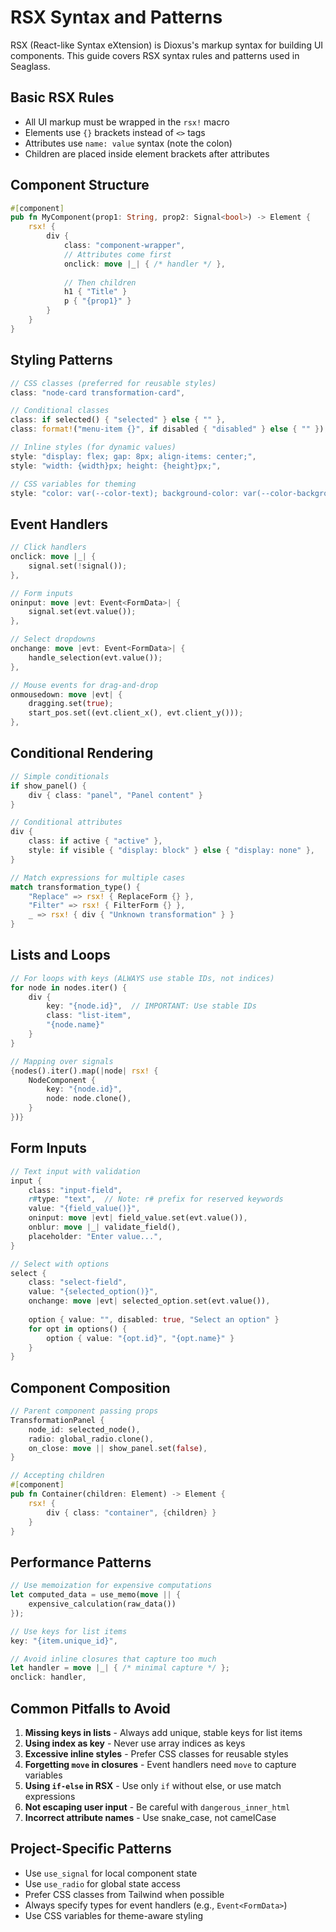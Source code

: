 # RSX Syntax and Patterns

RSX (React-like Syntax eXtension) is Dioxus's markup syntax for building UI components. This guide covers RSX syntax rules and patterns used in Seaglass.

## Basic RSX Rules

- All UI markup must be wrapped in the `rsx!` macro
- Elements use `{}` brackets instead of `<>` tags
- Attributes use `name: value` syntax (note the colon)
- Children are placed inside element brackets after attributes

## Component Structure

```rust
#[component]
pub fn MyComponent(prop1: String, prop2: Signal<bool>) -> Element {
    rsx! {
        div {
            class: "component-wrapper",
            // Attributes come first
            onclick: move |_| { /* handler */ },
            
            // Then children
            h1 { "Title" }
            p { "{prop1}" }
        }
    }
}
```

## Styling Patterns

```rust
// CSS classes (preferred for reusable styles)
class: "node-card transformation-card",

// Conditional classes
class: if selected() { "selected" } else { "" },
class: format!("menu-item {}", if disabled { "disabled" } else { "" }),

// Inline styles (for dynamic values)
style: "display: flex; gap: 8px; align-items: center;",
style: "width: {width}px; height: {height}px;",

// CSS variables for theming
style: "color: var(--color-text); background-color: var(--color-background);"
```

## Event Handlers

```rust
// Click handlers
onclick: move |_| {
    signal.set(!signal());
},

// Form inputs
oninput: move |evt: Event<FormData>| {
    signal.set(evt.value());
},

// Select dropdowns
onchange: move |evt: Event<FormData>| {
    handle_selection(evt.value());
},

// Mouse events for drag-and-drop
onmousedown: move |evt| {
    dragging.set(true);
    start_pos.set((evt.client_x(), evt.client_y()));
},
```

## Conditional Rendering

```rust
// Simple conditionals
if show_panel() {
    div { class: "panel", "Panel content" }
}

// Conditional attributes
div {
    class: if active { "active" },
    style: if visible { "display: block" } else { "display: none" },
}

// Match expressions for multiple cases
match transformation_type() {
    "Replace" => rsx! { ReplaceForm {} },
    "Filter" => rsx! { FilterForm {} },
    _ => rsx! { div { "Unknown transformation" } }
}
```

## Lists and Loops

```rust
// For loops with keys (ALWAYS use stable IDs, not indices)
for node in nodes.iter() {
    div {
        key: "{node.id}",  // IMPORTANT: Use stable IDs
        class: "list-item",
        "{node.name}"
    }
}

// Mapping over signals
{nodes().iter().map(|node| rsx! {
    NodeComponent {
        key: "{node.id}",
        node: node.clone(),
    }
})}
```

## Form Inputs

```rust
// Text input with validation
input {
    class: "input-field",
    r#type: "text",  // Note: r# prefix for reserved keywords
    value: "{field_value()}",
    oninput: move |evt| field_value.set(evt.value()),
    onblur: move |_| validate_field(),
    placeholder: "Enter value...",
}

// Select with options
select {
    class: "select-field",
    value: "{selected_option()}",
    onchange: move |evt| selected_option.set(evt.value()),
    
    option { value: "", disabled: true, "Select an option" }
    for opt in options() {
        option { value: "{opt.id}", "{opt.name}" }
    }
}
```

## Component Composition

```rust
// Parent component passing props
TransformationPanel {
    node_id: selected_node(),
    radio: global_radio.clone(),
    on_close: move || show_panel.set(false),
}

// Accepting children
#[component]
pub fn Container(children: Element) -> Element {
    rsx! {
        div { class: "container", {children} }
    }
}
```

## Performance Patterns

```rust
// Use memoization for expensive computations
let computed_data = use_memo(move || {
    expensive_calculation(raw_data())
});

// Use keys for list items
key: "{item.unique_id}",

// Avoid inline closures that capture too much
let handler = move |_| { /* minimal capture */ };
onclick: handler,
```

## Common Pitfalls to Avoid

1. **Missing keys in lists** - Always add unique, stable keys for list items
2. **Using index as key** - Never use array indices as keys
3. **Excessive inline styles** - Prefer CSS classes for reusable styles
4. **Forgetting `move` in closures** - Event handlers need `move` to capture variables
5. **Using `if-else` in RSX** - Use only `if` without else, or use match expressions
6. **Not escaping user input** - Be careful with `dangerous_inner_html`
7. **Incorrect attribute names** - Use snake_case, not camelCase

## Project-Specific Patterns

- Use `use_signal` for local component state
- Use `use_radio` for global state access
- Prefer CSS classes from Tailwind when possible
- Always specify types for event handlers (e.g., `Event<FormData>`)
- Use CSS variables for theme-aware styling